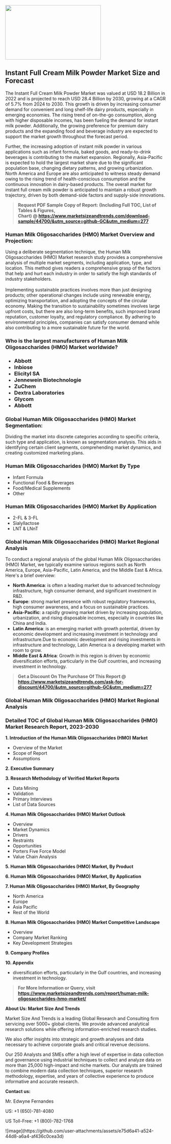 <p><img class="alignnone size-medium wp-image-20088" src="https://ffe5etoiles.com/wp-content/uploads/2024/12/MST1-300x171.png" alt="" width="300" height="171" /></p><h2>Instant Full Cream Milk Powder Market Size and Forecast</h2><p>The Instant Full Cream Milk Powder Market was valued at USD 18.2 Billion in 2022 and is projected to reach USD 28.4 Billion by 2030, growing at a CAGR of 5.7% from 2024 to 2030. This growth is driven by increasing consumer demand for convenient and long shelf-life dairy products, especially in emerging economies. The rising trend of on-the-go consumption, along with higher disposable incomes, has been fueling the demand for instant milk powder. Additionally, the growing preference for premium dairy products and the expanding food and beverage industry are expected to support the market growth throughout the forecast period.</p><p>Further, the increasing adoption of instant milk powder in various applications such as infant formula, baked goods, and ready-to-drink beverages is contributing to the market expansion. Regionally, Asia-Pacific is expected to hold the largest market share due to the significant population base, changing dietary patterns, and growing urbanization. North America and Europe are also anticipated to witness steady demand owing to the rising trend of health-conscious consumption and the continuous innovation in dairy-based products. The overall market for instant full cream milk powder is anticipated to maintain a robust growth trajectory, driven by both demand-side factors and supply-side innovations.</p></p><blockquote id="" class=""><strong>Request PDF Sample Copy of Report: (Including Full TOC, List of Tables &amp; Figures, Chart)&nbsp;@&nbsp;<strong><a href="https://www.marketsizeandtrends.com/download-sample/44700/&utm_source=github-GC&utm_medium=277" target="_blank">https://www.marketsizeandtrends.com/download-sample/44700/&utm_source=github-GC&utm_medium=277</a></strong></strong></blockquote><h3 id="" class="">Human Milk Oligosaccharides (HMO) Market&nbsp;Overview and Projection:</h3><p id="" class="">Using a deliberate segmentation technique, the Human Milk Oligosaccharides (HMO) Market research study provides a comprehensive analysis of multiple market segments, including application, type, and location. This method gives readers a comprehensive grasp of the factors that help and hurt each industry in order to satisfy the high standards of industry stakeholders. <br /> <br />Implementing sustainable practices involves more than just designing products; other operational changes include using renewable energy, optimizing transportation, and adopting the concepts of the circular economy. Making the transition to sustainability sometimes involves large upfront costs, but there are also long-term benefits, such improved brand reputation, customer loyalty, and regulatory compliance. By adhering to environmental principles, companies can satisfy consumer demand while also contributing to a more sustainable future for the world.</p><h3 id="" class="">Who is the largest manufacturers of&nbsp;Human Milk Oligosaccharides (HMO) Market worldwide?</h3><h3 class=""><p><ul><li>Abbott </li><li> Inbiose </li><li> Elicityl SA </li><li> Jennewein Biotechnologie </li><li> ZuChem </li><li> Dextra Laboratories </li><li> Glycom </li><li> Abbott</li></ul></p></h3><h3 id="" class="">Global&nbsp;Human Milk Oligosaccharides (HMO) Market Segmentation:</h3><p id="" class="">Dividing the market into discrete categories according to specific criteria, such type and application, is known as segmentation analysis. This aids in identifying certain client segments, comprehending market dynamics, and creating customized marketing plans.</p><h3 id="" class="">Human Milk Oligosaccharides (HMO) Market&nbsp;By Type</h3><p><p><ul><li>Infant Formula </li><li> Functional Food & Beverages </li><li> Food/Medical Supplements </li><li> Other</p></li></ul></p></p><h3 id="" class="">Human Milk Oligosaccharides (HMO) Market&nbsp;By Application</h3><p class=""><p><ul><li>2-FL & 3-FL </li><li> Sialyllactose </li><li> LNT & LNnT</li></ul></p></p><h3 id="" class="">Global Human Milk Oligosaccharides (HMO) Market Regional Analysis</h3><p id="" class="">To conduct a regional analysis of the global Human Milk Oligosaccharides (HMO) Market, we typically examine various regions such as North America, Europe, Asia-Pacific, Latin America, and the Middle East &amp; Africa. Here's a brief overview:</p><ul><li><strong>North America</strong>: is often a leading market due to advanced technology infrastructure, high consumer demand, and significant investment in R&amp;D.</li><li><strong>Europe</strong>: strong market presence with robust regulatory frameworks, high consumer awareness, and a focus on sustainable practices.</li><li><strong>Asia-Pacific</strong>: a rapidly growing market driven by increasing population, urbanization, and rising disposable incomes, especially in countries like China and India.</li><li><strong>Latin America</strong>: is an emerging market with growth potential, driven by economic development and increasing investment in technology and infrastructure.Due to economic development and rising investments in infrastructure and technology, Latin America is a developing market with room to grow.</li><li><strong>Middle East &amp; Africa</strong>: Growth in this region is driven by economic diversification efforts, particularly in the Gulf countries, and increasing investment in technology.</li></ul><blockquote id="" class=""><strong>Get a Discount On The Purchase Of This Report @ <strong><a href="https://www.marketsizeandtrends.com/ask-for-discount/44700/&utm_source=github-GC&utm_medium=277" target="_blank">https://www.marketsizeandtrends.com/ask-for-discount/44700/&utm_source=github-GC&utm_medium=277</a></strong></strong></blockquote><h3 id="" class="">Global Human Milk Oligosaccharides (HMO) Market Regional Analysis</h3><h3 id="" class="">Detailed TOC of Global Human Milk Oligosaccharides (HMO) Market Research Report, 2023-2030</h3><p id="" class=""><strong>1. Introduction of the Human Milk Oligosaccharides (HMO) Market</strong></p><ul><li>Overview of the Market</li><li>Scope of Report</li><li>Assumptions</li></ul><p id="" class=""><strong>2. Executive Summary</strong></p><p id="" class=""><strong>3. Research Methodology of Verified Market Reports</strong></p><ul><li>Data Mining</li><li>Validation</li><li>Primary Interviews</li><li>List of Data Sources</li></ul><p id="" class=""><strong>4. Human Milk Oligosaccharides (HMO) Market Outlook</strong></p><ul><li>Overview</li><li>Market Dynamics</li><li>Drivers</li><li>Restraints</li><li>Opportunities</li><li>Porters Five Force Model</li><li>Value Chain Analysis</li></ul><p id="" class=""><strong>5. Human Milk Oligosaccharides (HMO) Market, By Product</strong></p><p id="" class=""><strong>6. Human Milk Oligosaccharides (HMO) Market, By Application</strong></p><p id="" class=""><strong>7. Human Milk Oligosaccharides (HMO) Market, By Geography</strong></p><ul><li>North America</li><li>Europe</li><li>Asia Pacific</li><li>Rest of the World</li></ul><p id="" class=""><strong>8. Human Milk Oligosaccharides (HMO) Market Competitive Landscape</strong></p><ul><li>Overview</li><li>Company Market Ranking</li><li>Key Development Strategies</li></ul><p id="" class=""><strong>9. Company Profiles</strong></p><p id="" class=""><strong>10. Appendix</strong></p><ul><li>diversification efforts, particularly in the Gulf countries, and increasing investment in technology.</li></ul><blockquote id="" class=""><strong>For More Information or Query, visit <strong><strong><a href="https://www.marketsizeandtrends.com/report/human-milk-oligosaccharides-hmo-market/" target="_blank">https://www.marketsizeandtrends.com/report/human-milk-oligosaccharides-hmo-market/</a></strong></strong></strong></blockquote><p id="" class=""><strong>About Us: Market Size And Trends</strong></p><p id="" class="">Market Size And Trends is a leading Global Research and Consulting firm servicing over 5000+ global clients. We provide advanced analytical research solutions while offering information-enriched research studies.</p><p id="" class="">We also offer insights into strategic and growth analyses and data necessary to achieve corporate goals and critical revenue decisions.</p><p id="" class="">Our 250 Analysts and SMEs offer a high level of expertise in data collection and governance using industrial techniques to collect and analyze data on more than 25,000 high-impact and niche markets. Our analysts are trained to combine modern data collection techniques, superior research methodology, expertise, and years of collective experience to produce informative and accurate research.</p><p id="" class=""><strong>Contact us:</strong></p><p id="" class="">Mr. Edwyne Fernandes</p><p id="" class="">US: +1 (650)-781-4080</p><p id="" class="">US Toll-Free: +1 (800)-782-1768</p>
![image](https://github.com/user-attachments/assets/e75d6a41-a524-44d8-a6a4-af436c0cea3d)
